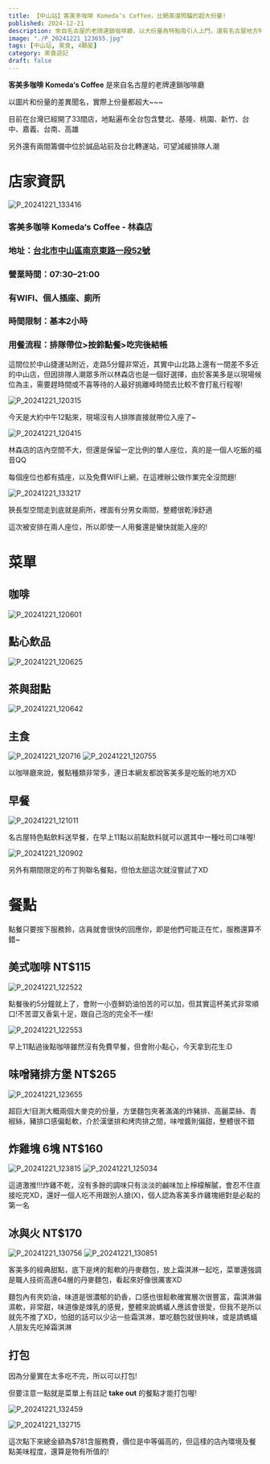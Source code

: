 ```yaml
---
title: 【中山站】客美多咖啡 Komeda‘s Coffee，比網美還照騙的超大份量!
published: 2024-12-21
description: 來自名古屋的老牌連鎖咖啡廳，以大份量為特點吸引人上門，還有名古屋地方特色點飲料送早餐文化!
image: "./P_20241221_123655.jpg"
tags: [中山站, 美食, 4顆星]
category: 美食遊記
draft: false 
---
```


**客美多咖啡 Komeda‘s Coffee** 是來自名古屋的老牌連鎖咖啡廳

以圖片和份量的差異聞名，實際上份量都超大~~~

目前在台灣已經開了33間店，地點遍布全台包含雙北、基隆、桃園、新竹、台中、嘉義、台南、高雄

另外還有兩間籌備中位於誠品站前及台北轉運站，可望減緩排隊人潮

# 店家資訊

![P_20241221_133416](./P_20241221_133416.jpg)

### 客美多咖啡 Komeda‘s Coffee - 林森店
### 地址：<a href="https://maps.app.goo.gl/fmmmJJzFwGmhEugt8" target="_blank">台北市中山區南京東路一段52號</a>
### 營業時間：07:30–21:00
### 有WIFI、個人插座、廁所
### 時間限制：基本2小時
### 用餐流程：排隊帶位>按鈴點餐>吃完後結帳

這間位於中山捷運站附近，走路5分鐘非常近，其實中山北路上還有一間差不多近的中山店，但因排隊人潮眾多所以林森店也是一個好選擇，由於客美多是以現場候位為主，需要趕時間或不喜等待的人最好挑離峰時間去比較不會打亂行程喔!

![P_20241221_120315](./P_20241221_120315.jpg)

今天是大約中午12點來，現場沒有人排隊直接就帶位入座了~

![P_20241221_120415](./P_20241221_120415.jpg)

林森店的店內空間不大，但還是保留一定比例的單人座位，真的是一個人吃飯的福音QQ

每個座位也都有插座，以及免費WIFI上網，在這裡辦公做作業完全沒問題!

![P_20241221_133217](./P_20241221_133217.jpg)

狹長型空間走到底就是廁所，裡面有分男女兩間，整體很乾淨舒適

這次被安排在兩人座位，所以即使一人用餐還是蠻快就能入座的!

# 菜單
## 咖啡
![P_20241221_120601](./P_20241221_120601.jpg)
## 點心飲品
![P_20241221_120625](./P_20241221_120625.jpg)
## 茶與甜點
![P_20241221_120642](./P_20241221_120642.jpg)
## 主食
![P_20241221_120716](./P_20241221_120716.jpg)
![P_20241221_120755](./P_20241221_120755.jpg)

以咖啡廳來說，餐點種類非常多，連日本網友都說客美多是吃飯的地方XD

## 早餐
![P_20241221_121011](./P_20241221_121011.jpg)

名古屋特色點飲料送早餐，在早上11點以前點飲料就可以選其中一種吐司口味喔!

![P_20241221_120902](./P_20241221_120902.jpg)

另外有期間限定的布丁狗聯名餐點，但怕太甜這次就沒嘗試了XD

# 餐點

點餐只要按下服務鈴，店員就會很快的回應你，即是他們可能正在忙，服務還算不錯~

## 美式咖啡 NT$115
![P_20241221_122522](./P_20241221_122522.jpg)

點餐後約5分鐘就上了，會附一小壺鮮奶油怕苦的可以加，但其實這杯美式非常順口!不苦澀又香氣十足，跟自己泡的完全不一樣!

![P_20241221_122553](./P_20241221_122553.jpg)

早上11點過後點咖啡雖然沒有免費早餐，但會附小點心，今天拿到花生:D

## 味噌豬排方堡 NT$265
![P_20241221_123655](./P_20241221_123655.jpg)

超巨大!目測大概兩個大麥克的份量，方堡麵包夾著滿滿的炸豬排、高麗菜絲、青椒絲，豬排口感偏鬆軟，介於漢堡排和烤肉排之間，味噌醬則偏甜，整體很不錯

## 炸雞塊 6塊 NT$160
![P_20241221_123815](./P_20241221_123815.jpg)
![P_20241221_125034](./P_20241221_125034.jpg)

這道激推!!!炸雞不乾，沒有多餘的調味只有淡淡的鹹味加上檸檬解膩，會忍不住直接吃完XD，還好一個人吃不用跟別人搶(X)，個人認為客美多炸雞塊絕對是必點的第一名

## 冰與火 NT$170
![P_20241221_130756](./P_20241221_130756.jpg)
![P_20241221_130851](./P_20241221_130851.jpg)

客美多的經典甜點，底下是烤的鬆軟的丹麥麵包，放上霜淇淋一起吃，菜單還強調是職人技術高達64層的丹麥麵包，看起來好像很厲害XD

麵包內有夾奶油，味道是很濃郁的奶香，口感也很鬆軟確實層次很豐富，霜淇淋偏濕軟，非常甜，味道像是煉乳的感覺，整體來說螞蟻人應該會很愛，但我不是所以就先不推了XD，怕甜的話可以少沾一些霜淇淋，單吃麵包就很夠味，或是請螞蟻人朋友先吃掉霜淇淋

## 打包
因為分量實在太多吃不完，所以可以打包!

但要注意一點就是菜單上有註記 **take out** 的餐點才能打包喔!

![P_20241221_132459](./P_20241221_132459.jpg)

![P_20241221_132715](./P_20241221_132715.jpg)

這次點下來總金額為$781含服務費，價位是中等偏高的，但這樣的店內環境及餐點美味程度，還算是物有所值的!
